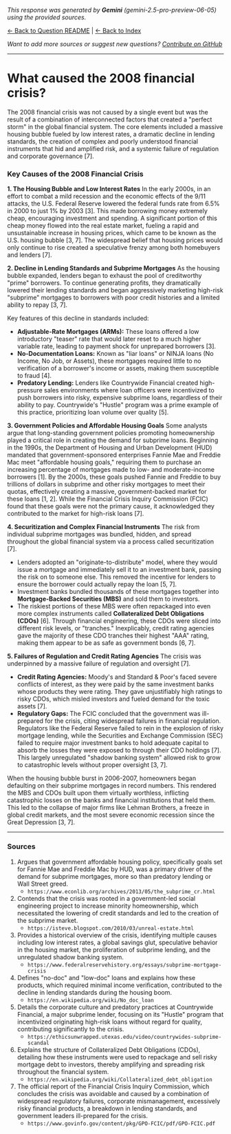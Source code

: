 <!-- 
Generated by: gemini
Model: gemini-2.5-pro-preview-06-05
Prompt type: sources
Generated at: 2025-06-11T20:33:56.881486
-->

*This response was generated by **Gemini** (gemini-2.5-pro-preview-06-05) using the provided sources.*

[← Back to Question README](README.md) | [← Back to Index](../README.md)

*Want to add more sources or suggest new questions? [Contribute on GitHub](https://github.com/justinwest/SuggestedSources)*

---

# What caused the 2008 financial crisis?

The 2008 financial crisis was not caused by a single event but was the result of a combination of interconnected factors that created a "perfect storm" in the global financial system. The core elements included a massive housing bubble fueled by low interest rates, a dramatic decline in lending standards, the creation of complex and poorly understood financial instruments that hid and amplified risk, and a systemic failure of regulation and corporate governance [7].

### Key Causes of the 2008 Financial Crisis

**1. The Housing Bubble and Low Interest Rates**
In the early 2000s, in an effort to combat a mild recession and the economic effects of the 9/11 attacks, the U.S. Federal Reserve lowered the federal funds rate from 6.5% in 2000 to just 1% by 2003 [3]. This made borrowing money extremely cheap, encouraging investment and spending. A significant portion of this cheap money flowed into the real estate market, fueling a rapid and unsustainable increase in housing prices, which came to be known as the U.S. housing bubble [3, 7]. The widespread belief that housing prices would only continue to rise created a speculative frenzy among both homebuyers and lenders [7].

**2. Decline in Lending Standards and Subprime Mortgages**
As the housing bubble expanded, lenders began to exhaust the pool of creditworthy "prime" borrowers. To continue generating profits, they dramatically lowered their lending standards and began aggressively marketing high-risk "subprime" mortgages to borrowers with poor credit histories and a limited ability to repay [3, 7].

Key features of this decline in standards included:
*   **Adjustable-Rate Mortgages (ARMs):** These loans offered a low introductory "teaser" rate that would later reset to a much higher variable rate, leading to payment shock for unprepared borrowers [3].
*   **No-Documentation Loans:** Known as "liar loans" or NINJA loans (No Income, No Job, or Assets), these mortgages required little to no verification of a borrower's income or assets, making them susceptible to fraud [4].
*   **Predatory Lending:** Lenders like Countrywide Financial created high-pressure sales environments where loan officers were incentivized to push borrowers into risky, expensive subprime loans, regardless of their ability to pay. Countrywide's "Hustle" program was a prime example of this practice, prioritizing loan volume over quality [5].

**3. Government Policies and Affordable Housing Goals**
Some analysts argue that long-standing government policies promoting homeownership played a critical role in creating the demand for subprime loans. Beginning in the 1990s, the Department of Housing and Urban Development (HUD) mandated that government-sponsored enterprises Fannie Mae and Freddie Mac meet "affordable housing goals," requiring them to purchase an increasing percentage of mortgages made to low- and moderate-income borrowers [1]. By the 2000s, these goals pushed Fannie and Freddie to buy trillions of dollars in subprime and other risky mortgages to meet their quotas, effectively creating a massive, government-backed market for these loans [1, 2]. While the Financial Crisis Inquiry Commission (FCIC) found that these goals were not the primary cause, it acknowledged they contributed to the market for high-risk loans [7].

**4. Securitization and Complex Financial Instruments**
The risk from individual subprime mortgages was bundled, hidden, and spread throughout the global financial system via a process called securitization [7].
*   Lenders adopted an "originate-to-distribute" model, where they would issue a mortgage and immediately sell it to an investment bank, passing the risk on to someone else. This removed the incentive for lenders to ensure the borrower could actually repay the loan [5, 7].
*   Investment banks bundled thousands of these mortgages together into **Mortgage-Backed Securities (MBS)** and sold them to investors.
*   The riskiest portions of these MBS were often repackaged into even more complex instruments called **Collateralized Debt Obligations (CDOs)** [6]. Through financial engineering, these CDOs were sliced into different risk levels, or "tranches." Inexplicably, credit rating agencies gave the majority of these CDO tranches their highest "AAA" rating, making them appear to be as safe as government bonds [6, 7].

**5. Failures of Regulation and Credit Rating Agencies**
The crisis was underpinned by a massive failure of regulation and oversight [7].
*   **Credit Rating Agencies:** Moody's and Standard & Poor's faced severe conflicts of interest, as they were paid by the same investment banks whose products they were rating. They gave unjustifiably high ratings to risky CDOs, which misled investors and fueled demand for the toxic assets [7].
*   **Regulatory Gaps:** The FCIC concluded that the government was ill-prepared for the crisis, citing widespread failures in financial regulation. Regulators like the Federal Reserve failed to rein in the explosion of risky mortgage lending, while the Securities and Exchange Commission (SEC) failed to require major investment banks to hold adequate capital to absorb the losses they were exposed to through their CDO holdings [7]. This largely unregulated "shadow banking system" allowed risk to grow to catastrophic levels without proper oversight [3, 7].

When the housing bubble burst in 2006-2007, homeowners began defaulting on their subprime mortgages in record numbers. This rendered the MBS and CDOs built upon them virtually worthless, inflicting catastrophic losses on the banks and financial institutions that held them. This led to the collapse of major firms like Lehman Brothers, a freeze in global credit markets, and the most severe economic recession since the Great Depression [3, 7].

***

### Sources

1.  Argues that government affordable housing policy, specifically goals set for Fannie Mae and Freddie Mac by HUD, was a primary driver of the demand for subprime mortgages, more so than predatory lending or Wall Street greed.
    *   `https://www.econlib.org/archives/2013/05/the_subprime_cr.html`
2.  Contends that the crisis was rooted in a government-led social engineering project to increase minority homeownership, which necessitated the lowering of credit standards and led to the creation of the subprime market.
    *   `https://isteve.blogspot.com/2010/03/unreal-estate.html`
3.  Provides a historical overview of the crisis, identifying multiple causes including low interest rates, a global savings glut, speculative behavior in the housing market, the proliferation of subprime lending, and the unregulated shadow banking system.
    *   `https://www.federalreservehistory.org/essays/subprime-mortgage-crisis`
4.  Defines "no-doc" and "low-doc" loans and explains how these products, which required minimal income verification, contributed to the decline in lending standards during the housing boom.
    *   `https://en.wikipedia.org/wiki/No_doc_loan`
5.  Details the corporate culture and predatory practices at Countrywide Financial, a major subprime lender, focusing on its "Hustle" program that incentivized originating high-risk loans without regard for quality, contributing significantly to the crisis.
    *   `https://ethicsunwrapped.utexas.edu/video/countrywides-subprime-scandal`
6.  Explains the structure of Collateralized Debt Obligations (CDOs), detailing how these instruments were used to repackage and sell risky mortgage debt to investors, thereby amplifying and spreading risk throughout the financial system.
    *   `https://en.wikipedia.org/wiki/Collateralized_debt_obligation`
7.  The official report of the Financial Crisis Inquiry Commission, which concludes the crisis was avoidable and caused by a combination of widespread regulatory failures, corporate mismanagement, excessively risky financial products, a breakdown in lending standards, and government leaders ill-prepared for the crisis.
    *   `https://www.govinfo.gov/content/pkg/GPO-FCIC/pdf/GPO-FCIC.pdf`